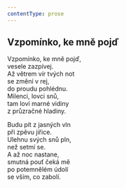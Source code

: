 ```yaml
---
contentType: prose
---
```


## Vzpomínko, ke mně pojď

Vzpomínko, ke mně pojď,  
vesele zazpívej.  
Až větrem vír tvých not  
se změní v rej,  
do proudu pohlédnu.  
Milenci, lovci snů,  
tam loví marné vidiny  
z průzračné hladiny.

Budu pít z jasných vln  
při zpěvu jiřice.  
Ulehnu svých snů pln,  
než setmí se.  
A až noc nastane,  
smutná pouť čeká mě  
po potemnělém údolí  
se vším, co zabolí.
